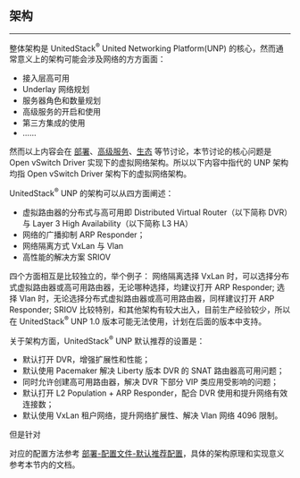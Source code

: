 ## 架构

---

整体架构是 UnitedStack<sup>®</sup> United Networking Platform(UNP) 的核心，然而通常意义上的架构可能会涉及网络的方方面面：
 - 接入层高可用
 - Underlay 网络规划
 - 服务器角色和数量规划
 - 高级服务的开启和使用
 - 第三方集成的使用
 - ……

然而以上内容会在 [部署](../deploy/preface.md)、[高级服务](../advanced_services/preface)、[生态](../3rd_party/preface.md) 等节讨论，本节讨论的核心问题是 Open vSwitch Driver 实现下的虚拟网络架构。所以以下内容中指代的 UNP 架构均指 Open vSwitch Driver 架构下的虚拟网络架构。

UnitedStack<sup>®</sup> UNP 的架构可以从四方面阐述：
 - 虚拟路由器的分布式与高可用即 Distributed Virtual Router（以下简称 DVR）与 Layer 3 High Availability（以下简称 L3 HA）
 - 网络的广播抑制 ARP Responder；
 - 网络隔离方式 VxLan 与 Vlan
 - 高性能的解决方案 SRIOV

四个方面相互是比较独立的，举个例子：
 网络隔离选择 VxLan 时，可以选择分布式虚拟路由器或高可用路由器，无论哪种选择，均建议打开 ARP Responder;
 选择 Vlan 时，无论选择分布式虚拟路由器或高可用路由器，同样建议打开 ARP Responder;
 SRIOV 比较特别，和其他架构有较大出入，目前生产经验较少，所以在 UnitedStack<sup>®</sup> UNP 1.0 版本可能无法使用，计划在后面的版本中支持。
 
关于架构方面，UnitedStack<sup>®</sup> UNP 默认推荐的设置是：
 - 默认打开 DVR，增强扩展性和性能；
 - 默认使用 Pacemaker 解决 Liberty 版本 DVR 的 SNAT 路由器高可用问题；
 - 同时允许创建高可用路由器，解决 DVR 下部分 VIP 类应用受影响的问题；
 - 默认打开 L2 Population + ARP Responder，配合 DVR 使用和提升网络有效连接数；
 - 默认使用 VxLan 租户网络，提升网络扩展性、解决 Vlan 网络 4096 限制。

但是针对

对应的配置方法参考 [部署-配置文件-默认推荐配置](../deploy/config/default.md)，具体的架构原理和实现意义参考本节内的文档。